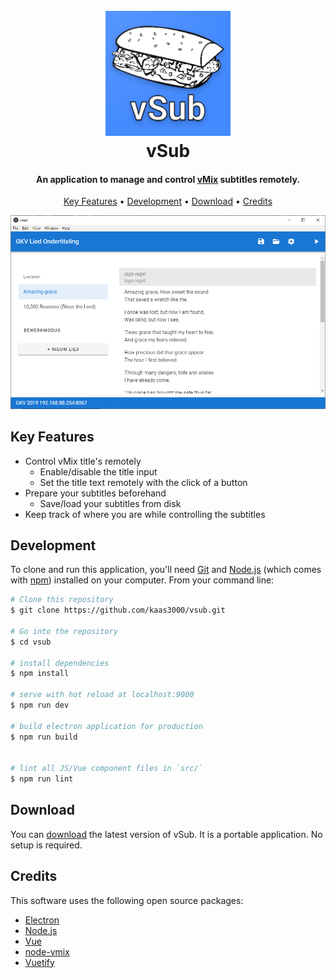 <h1 align="center">
  <br>
  <img src="https://raw.githubusercontent.com/kaas3000/vsub/master/images/logo.png" alt="vSub" width="200">
  <br>
  vSub
  <br>
</h1>

<h4 align="center">An application to manage and control <a href="https://www.vmix.com/software/">vMix</a> subtitles remotely.</h4>
<p align="center">
  <a href="#key-features">Key Features</a> •
  <a href="#development">Development</a> •
  <a href="#download">Download</a> •
  <a href="#credits">Credits</a>
</p>

![screenshot](https://raw.githubusercontent.com/kaas3000/vsub/master/images/screenshot.png)

## Key Features

- Control vMix title's remotely
  - Enable/disable the title input
  - Set the title text remotely with the click of a button
- Prepare your subtitles beforehand
  - Save/load your subtitles from disk
- Keep track of where you are while controlling the subtitles

## Development

To clone and run this application, you'll need [Git](https://git-scm.com) and [Node.js](https://nodejs.org/en/download/) (which comes with [npm](http://npmjs.com)) installed on your computer. From your command line:

```bash
# Clone this repository
$ git clone https://github.com/kaas3000/vsub.git

# Go into the repository
$ cd vsub

# install dependencies
$ npm install

# serve with hot reload at localhost:9080
$ npm run dev

# build electron application for production
$ npm run build


# lint all JS/Vue component files in `src/`
$ npm run lint

```

## Download

You can [download](https://github.com/kaas3000/vsub/releases) the latest version of vSub. It is a portable application. No setup is required.

## Credits

This software uses the following open source packages:

- [Electron](http://electron.atom.io/)
- [Node.js](https://nodejs.org/)
- [Vue](https://github.com/vuejs/vue)
- [node-vmix](https://github.com/jensstigaard/node-vmix)
- [Vuetify](https://github.com/vuetifyjs/vuetify)
